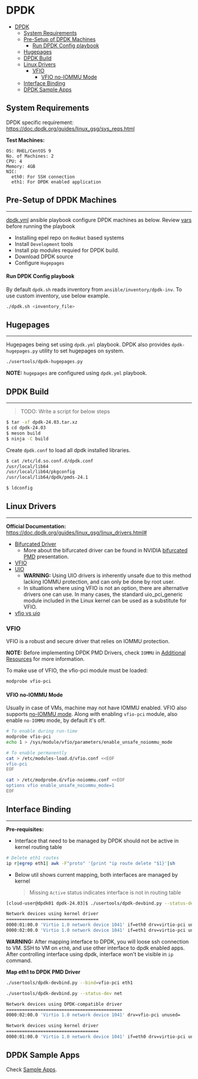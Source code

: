 # DPDK

- [DPDK](#dpdk)
  - [System Requirements](#system-requirements)
  - [Pre-Setup of DPDK Machines](#pre-setup-of-dpdk-machines)
      - [Run DPDK Config playbook](#run-dpdk-config-playbook)
  - [Hugepages](#hugepages)
  - [DPDK Build](#dpdk-build)
  - [Linux Drivers](#linux-drivers)
    - [VFIO](#vfio)
      - [VFIO no-IOMMU Mode](#vfio-no-iommu-mode)
  - [Interface Binding](#interface-binding)
  - [DPDK Sample Apps](#dpdk-sample-apps)

## System Requirements
DPDK specific requirement: https://doc.dpdk.org/guides/linux_gsg/sys_reqs.html

**Test Machines:**
```
OS: RHEL/CentOS 9
No. of Machines: 2
CPU: 4
Memory: 4GB
NIC:
  eth0: For SSH connection
  eth1: For DPDK enabled application
```

## Pre-Setup of DPDK Machines
***
[dpdk.yml](./ansible/dpdk.yml) ansible playbook configure DPDK machines as below. Review [vars](./ansible/vars/main.yml) before running the playbook
- Installing epel repo on `RedHat` based systems
- Install `Development` tools
- Install pip modules requied for DPDK build.
- Download DPDK source
- Configure `Hugepages`

#### Run DPDK Config playbook
By default `dpdk.sh` reads inventory from `ansible/inventory/dpdk-inv`. To use custom inventory, use below example.

```bash
./dpdk.sh <inventory_file>
```

## Hugepages
***
Hugepages being set using `dpdk.yml` playbook. DPDK also provides `dpdk-hugepages.py` utility to set hugepages on system.
```bash
./usertools/dpdk-hugepages.py
```
**NOTE:** `hugepages` are configured using `dpdk.yml` playbook.

## DPDK Build
***
> TODO: Write a script for below steps

```bash
$ tar -xf dpdk-24.03.tar.xz
$ cd dpdk-24.03
$ meson build
$ ninja -C build
```

Create `dpdk.conf` to load all dpdk installed libraries.
```bash
$ cat /etc/ld.so.conf.d/dpdk.conf 
/usr/local/lib64
/usr/local/lib64/pkgconfig
/usr/local/lib64/dpdk/pmds-24.1

$ ldconfig
```
## Linux Drivers
***
**Official Documentation:** https://doc.dpdk.org/guides/linux_gsg/linux_drivers.html#

- [Bifurcated Driver](https://doc.dpdk.org/guides/linux_gsg/linux_drivers.html#bifurcated-driver)
  - More about the bifurcated driver can be found in NVIDIA [bifurcated PMD](https://www.dpdk.org/wp-content/uploads/sites/35/2016/10/Day02-Session04-RonyEfraim-Userspace2016.pdf) presentation.
- [VFIO](https://doc.dpdk.org/guides/linux_gsg/linux_drivers.html#vfio)
- [UIO](https://doc.dpdk.org/guides/linux_gsg/linux_drivers.html#uio)
  - **WARNING:** Using UIO drivers is inherently unsafe due to this method lacking IOMMU protection, and can only be done by root user.
  - In situations where using VFIO is not an option, there are alternative drivers one can use. In many cases, the standard uio_pci_generic module included in the Linux kernel can be used as a substitute for VFIO. 
- [vfio vs uio](https://edc.intel.com/content/www/us/en/design/products/ethernet/config-guide-e810-dpdk/linux-drivers/#:~:text=VFIO%20driver%20is%20a%20robust,user%20space%2C%20and%20register%20interrupts.)

### VFIO
VFIO is a robust and secure driver that relies on IOMMU protection. 

**NOTE:** Before implementing DPDK PMD Drivers, check `IOMMU` in [Additional Resources](./docs/resources.md) for more information.

To make use of VFIO, the vfio-pci module must be loaded:
```bash
modprobe vfio-pci
```

#### VFIO no-IOMMU Mode
Usually in case of VMs, machine may not have IOMMU enabled. VFIO also supports [no-IOMMU mode](https://doc.dpdk.org/guides/linux_gsg/linux_drivers.html#vfio-noiommu). Along with enabling `vfio-pci` module, also enable `no-IOMMU` mode, by default it's off.

```bash
# To enable during run-time
modprobe vfio-pci
echo 1 > /sys/module/vfio/parameters/enable_unsafe_noiommu_mode

# To enable permanently
cat > /etc/modules-load.d/vfio.conf <<EOF
vfio-pci
EOF

cat > /etc/modprobe.d/vfio-noiommu.conf <<EOF
options vfio enable_unsafe_noiommu_mode=1
EOF
```

## Interface Binding
***
**Pre-requisites:**
- Interface that need to be managed by DPDK should not be active in kernel routing table
```bash
# Delete eth1 routes
ip r|egrep eth1| awk -F"proto" '{print "ip route delete "$1}'|sh

```
- Below util shows current mapping, both interfaces are managed by kernel
  > Missing `Active` status indicates interface is not in routing table
```bash
[cloud-user@dpdk01 dpdk-24.03]$ ./usertools/dpdk-devbind.py --status-dev net

Network devices using kernel driver
===================================
0000:01:00.0 'Virtio 1.0 network device 1041' if=eth0 drv=virtio-pci unused= *Active*
0000:02:00.0 'Virtio 1.0 network device 1041' if=eth1 drv=virtio-pci unused= *Active*
```

**WARNING:** After mapping interface to DPDK, you will loose ssh connection to VM. SSH to VM on `eth0`, and use other interface to dpdk enabled apps. After controlling interface using dpdk, interface won't be visible in `ip` command.

**Map eth1 to DPDK PMD Driver**
```bash
./usertools/dpdk-devbind.py --bind=vfio-pci eth1

./usertools/dpdk-devbind.py --status-dev net

Network devices using DPDK-compatible driver
============================================
0000:02:00.0 'Virtio 1.0 network device 1041' drv=vfio-pci unused=

Network devices using kernel driver
===================================
0000:01:00.0 'Virtio 1.0 network device 1041' if=eth0 drv=virtio-pci unused=vfio-pci *Active*
```

## DPDK Sample Apps
Check [Sample Apps](./docs/sample-apps.md).